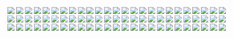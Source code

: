 ![](https://gitlab.com/ntrungcn/774/-/raw/master/23.jpg)
![](https://gitlab.com/ntrungcn/774/-/raw/master/33.jpg)
![](https://gitlab.com/ntrungcn/774/-/raw/master/19.jpg)
![](https://gitlab.com/ntrungcn/774/-/raw/master/57.jpg)
![](https://gitlab.com/ntrungcn/774/-/raw/master/10.jpg)
![](https://gitlab.com/ntrungcn/774/-/raw/master/09.jpg)
![](https://gitlab.com/ntrungcn/774/-/raw/master/30.jpg)
![](https://gitlab.com/ntrungcn/774/-/raw/master/15.jpg)
![](https://gitlab.com/ntrungcn/774/-/raw/master/46.jpg)
![](https://gitlab.com/ntrungcn/774/-/raw/master/67.jpg)
![](https://gitlab.com/ntrungcn/774/-/raw/master/28.jpg)
![](https://gitlab.com/ntrungcn/774/-/raw/master/50.jpg)
![](https://gitlab.com/ntrungcn/774/-/raw/master/17.jpg)
![](https://gitlab.com/ntrungcn/774/-/raw/master/35.jpg)
![](https://gitlab.com/ntrungcn/774/-/raw/master/71.jpg)
![](https://gitlab.com/ntrungcn/774/-/raw/master/36.jpg)
![](https://gitlab.com/ntrungcn/774/-/raw/master/38.jpg)
![](https://gitlab.com/ntrungcn/774/-/raw/master/51.jpg)
![](https://gitlab.com/ntrungcn/774/-/raw/master/03.jpg)
![](https://gitlab.com/ntrungcn/774/-/raw/master/74.jpg)
![](https://gitlab.com/ntrungcn/774/-/raw/master/25.jpg)
![](https://gitlab.com/ntrungcn/774/-/raw/master/64.jpg)
![](https://gitlab.com/ntrungcn/774/-/raw/master/45.jpg)
![](https://gitlab.com/ntrungcn/774/-/raw/master/13.jpg)
![](https://gitlab.com/ntrungcn/774/-/raw/master/21.jpg)
![](https://gitlab.com/ntrungcn/774/-/raw/master/34.jpg)
![](https://gitlab.com/ntrungcn/774/-/raw/master/59.jpg)
![](https://gitlab.com/ntrungcn/774/-/raw/master/16.jpg)
![](https://gitlab.com/ntrungcn/774/-/raw/master/61.jpg)
![](https://gitlab.com/ntrungcn/774/-/raw/master/44.jpg)
![](https://gitlab.com/ntrungcn/774/-/raw/master/37.jpg)
![](https://gitlab.com/ntrungcn/774/-/raw/master/49.jpg)
![](https://gitlab.com/ntrungcn/774/-/raw/master/04.jpg)
![](https://gitlab.com/ntrungcn/774/-/raw/master/39.jpg)
![](https://gitlab.com/ntrungcn/774/-/raw/master/06.jpg)
![](https://gitlab.com/ntrungcn/774/-/raw/master/75.jpg)
![](https://gitlab.com/ntrungcn/774/-/raw/master/72.jpg)
![](https://gitlab.com/ntrungcn/774/-/raw/master/62.jpg)
![](https://gitlab.com/ntrungcn/774/-/raw/master/20.jpg)
![](https://gitlab.com/ntrungcn/774/-/raw/master/27.jpg)
![](https://gitlab.com/ntrungcn/774/-/raw/master/01.jpg)
![](https://gitlab.com/ntrungcn/774/-/raw/master/22.jpg)
![](https://gitlab.com/ntrungcn/774/-/raw/master/18.jpg)
![](https://gitlab.com/ntrungcn/774/-/raw/master/54.jpg)
![](https://gitlab.com/ntrungcn/774/-/raw/master/02.jpg)
![](https://gitlab.com/ntrungcn/774/-/raw/master/32.jpg)
![](https://gitlab.com/ntrungcn/774/-/raw/master/69.jpg)
![](https://gitlab.com/ntrungcn/774/-/raw/master/31.jpg)
![](https://gitlab.com/ntrungcn/774/-/raw/master/47.jpg)
![](https://gitlab.com/ntrungcn/774/-/raw/master/11.jpg)
![](https://gitlab.com/ntrungcn/774/-/raw/master/63.jpg)
![](https://gitlab.com/ntrungcn/774/-/raw/master/12.jpg)
![](https://gitlab.com/ntrungcn/774/-/raw/master/66.jpg)
![](https://gitlab.com/ntrungcn/774/-/raw/master/58.jpg)
![](https://gitlab.com/ntrungcn/774/-/raw/master/42.jpg)
![](https://gitlab.com/ntrungcn/774/-/raw/master/08.jpg)
![](https://gitlab.com/ntrungcn/774/-/raw/master/48.jpg)
![](https://gitlab.com/ntrungcn/774/-/raw/master/07.jpg)
![](https://gitlab.com/ntrungcn/774/-/raw/master/68.jpg)
![](https://gitlab.com/ntrungcn/774/-/raw/master/52.jpg)
![](https://gitlab.com/ntrungcn/774/-/raw/master/56.jpg)
![](https://gitlab.com/ntrungcn/774/-/raw/master/65.jpg)
![](https://gitlab.com/ntrungcn/774/-/raw/master/05.jpg)
![](https://gitlab.com/ntrungcn/774/-/raw/master/55.jpg)
![](https://gitlab.com/ntrungcn/774/-/raw/master/40.jpg)
![](https://gitlab.com/ntrungcn/774/-/raw/master/60.jpg)
![](https://gitlab.com/ntrungcn/774/-/raw/master/41.jpg)
![](https://gitlab.com/ntrungcn/774/-/raw/master/53.jpg)
![](https://gitlab.com/ntrungcn/774/-/raw/master/43.jpg)
![](https://gitlab.com/ntrungcn/774/-/raw/master/24.jpg)
![](https://gitlab.com/ntrungcn/774/-/raw/master/26.jpg)
![](https://gitlab.com/ntrungcn/774/-/raw/master/70.jpg)
![](https://gitlab.com/ntrungcn/774/-/raw/master/73.jpg)
![](https://gitlab.com/ntrungcn/774/-/raw/master/29.jpg)
![](https://gitlab.com/ntrungcn/774/-/raw/master/14.jpg)
